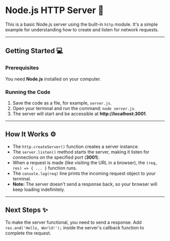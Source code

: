 # Node.js HTTP Server 🚀

This is a basic Node.js server using the built-in `http` module. It's a simple example for understanding how to create and listen for network requests.

***

## Getting Started 💻

### Prerequisites
You need **Node.js** installed on your computer.

### Running the Code
1.  Save the code as a file, for example, `server.js`.
2.  Open your terminal and run the command: `node server.js`.
3.  The server will start and be accessible at **http://localhost:3001**.

***

## How It Works ⚙️

-   The `http.createServer()` function creates a server instance.
-   The `server.listen()` method starts the server, making it listen for connections on the specified port (**3001**).
-   When a request is made (like visiting the URL in a browser), the `(req, res) => { ... }` function runs.
-   The `console.log(req)` line prints the incoming request object to your terminal.
-   **Note:** The server doesn't send a response back, so your browser will keep loading indefinitely.

***

## Next Steps ✨

To make the server functional, you need to send a response. Add `res.end('Hello, World!');` inside the server's callback function to complete the request.
